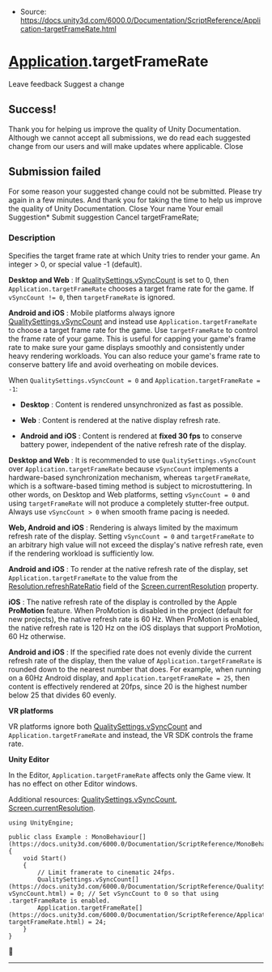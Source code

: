 * Source: https://docs.unity3d.com/6000.0/Documentation/ScriptReference/Application-targetFrameRate.html

#  [Application](https://docs.unity3d.com/6000.0/Documentation/ScriptReference/Application.html).targetFrameRate
Leave feedback
Suggest a change
## Success!
Thank you for helping us improve the quality of Unity Documentation. Although we cannot accept all submissions, we do read each suggested change from our users and will make updates where applicable.
Close
## Submission failed
For some reason your suggested change could not be submitted. Please <a>try again</a> in a few minutes. And thank you for taking the time to help us improve the quality of Unity Documentation.
Close
Your name Your email Suggestion* Submit suggestion
Cancel
targetFrameRate; 
### Description
Specifies the target frame rate at which Unity tries to render your game.
An integer > 0, or special value -1 (default).  
  
**Desktop and Web** : If [QualitySettings.vSyncCount](https://docs.unity3d.com/6000.0/Documentation/ScriptReference/QualitySettings-vSyncCount.html) is set to 0, then `Application.targetFrameRate` chooses a target frame rate for the game. If `vSyncCount != 0`, then `targetFrameRate` is ignored.  
  
**Android and iOS** : Mobile platforms always ignore [QualitySettings.vSyncCount](https://docs.unity3d.com/6000.0/Documentation/ScriptReference/QualitySettings-vSyncCount.html) and instead use `Application.targetFrameRate` to choose a target frame rate for the game. Use `targetFrameRate` to control the frame rate of your game. This is useful for capping your game's frame rate to make sure your game displays smoothly and consistently under heavy rendering workloads. You can also reduce your game's frame rate to conserve battery life and avoid overheating on mobile devices.  
  
When `QualitySettings.vSyncCount = 0` and `Application.targetFrameRate = -1`:  
  
- **Desktop** : Content is rendered unsynchronized as fast as possible.  
  
- **Web** : Content is rendered at the native display refresh rate.  
  
- **Android and iOS** : Content is rendered at **fixed 30 fps** to conserve battery power, independent of the native refresh rate of the display.  
  
**Desktop and Web** : It is recommended to use `QualitySettings.vSyncCount` over `Application.targetFrameRate` because `vSyncCount` implements a hardware-based synchronization mechanism, whereas `targetFrameRate`, which is a software-based timing method is subject to microstuttering. In other words, on Desktop and Web platforms, setting `vSyncCount = 0` and using `targetFrameRate` will not produce a completely stutter-free output. Always use `vSyncCount > 0` when smooth frame pacing is needed.  
  
**Web, Android and iOS** : Rendering is always limited by the maximum refresh rate of the display. Setting `vSyncCount = 0` and `targetFrameRate` to an arbitrary high value will not exceed the display's native refresh rate, even if the rendering workload is sufficiently low.  
  
**Android and iOS** : To render at the native refresh rate of the display, set `Application.targetFrameRate` to the value from the [Resolution.refreshRateRatio](https://docs.unity3d.com/6000.0/Documentation/ScriptReference/Resolution-refreshRateRatio.html) field of the [Screen.currentResolution](https://docs.unity3d.com/6000.0/Documentation/ScriptReference/Screen-currentResolution.html) property.  
  
**iOS** : The native refresh rate of the display is controlled by the Apple **ProMotion** feature. When ProMotion is disabled in the project (default for new projects), the native refresh rate is 60 Hz. When ProMotion is enabled, the native refresh rate is 120 Hz on the iOS displays that support ProMotion, 60 Hz otherwise.  
  
**Android and iOS** : If the specified rate does not evenly divide the current refresh rate of the display, then the value of `Application.targetFrameRate` is rounded down to the nearest number that does. For example, when running on a 60Hz Android display, and `Application.targetFrameRate = 25`, then content is effectively rendered at 20fps, since 20 is the highest number below 25 that divides 60 evenly.  
  
**VR platforms**  
  
VR platforms ignore both [QualitySettings.vSyncCount](https://docs.unity3d.com/6000.0/Documentation/ScriptReference/QualitySettings-vSyncCount.html) and `Application.targetFrameRate` and instead, the VR SDK controls the frame rate.  
  
**Unity Editor**  
  
In the Editor, `Application.targetFrameRate` affects only the Game view. It has no effect on other Editor windows.  
  
Additional resources: [QualitySettings.vSyncCount](https://docs.unity3d.com/6000.0/Documentation/ScriptReference/QualitySettings-vSyncCount.html), [Screen.currentResolution](https://docs.unity3d.com/6000.0/Documentation/ScriptReference/Screen-currentResolution.html).
```
using UnityEngine;  
  
public class Example : MonoBehaviour[](https://docs.unity3d.com/6000.0/Documentation/ScriptReference/MonoBehaviour.html)
{
    void Start()
    {
        // Limit framerate to cinematic 24fps.
        QualitySettings.vSyncCount[](https://docs.unity3d.com/6000.0/Documentation/ScriptReference/QualitySettings-vSyncCount.html) = 0; // Set vSyncCount to 0 so that using .targetFrameRate is enabled.
        Application.targetFrameRate[](https://docs.unity3d.com/6000.0/Documentation/ScriptReference/Application-targetFrameRate.html) = 24;
    }
}

```

* * *
